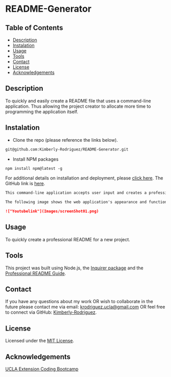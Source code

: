 #  README-Generator

## Table of Contents

* [Description](#description)
* [Instalation](#instalation)
* [Usage](#usage)
* [Tools](#tools)
* [Contact](#contact)
* [License](#license)
* [Acknowledgements](#acknowledgements)


## Description

To quickly and easily create a README file that uses a command-line application. Thus allowing the project creator to allocate more time to programming the application itself. 

## Instalation
* Clone the repo (please reference the links below).
```md 
git@github.com:Kimberly-Rodriguez/README-Generator.git
```

* Install NPM packages
```md 
npm install npm@latest -g
```


For additional details on installation and deployment, please [click here](https://kimberly-rodriguez.github.io/README-Generator/). The GitHub link is [here](https://github.com/Kimberly-Rodriguez/README-Generator).


```md
This command-line application accepts user input and creates a professional README.md with the title of my project and sections entitled Description, Table of Contents, Installation, Usage, License, Contributing, Tests, and Questions.

The following image shows the web application's appearance and functionality:

!["Youtubelink"](Images/screenShot01.png)
````



## Usage

To quickly create a professional README for a new project.


## Tools

This project was built using Node.js, the [Inquirer package](https://www.npmjs.com/package/inquirer) and the [Professional README Guide](https://coding-boot-camp.github.io/full-stack/github/professional-readme-guide).


## Contact

If you have any questions about my work OR wish to collaborate in the future please contact me via email: krodriguez.ucla@gmail.com OR feel free to connect via GitHub: [Kimberly-Rodriguez](https://github.com/Kimberly-Rodriguez).

## License 

Licensed under the [MIT License](LICENSE).

## Acknowledgements
[UCLA Extension Coding Bootcamp](https://bootcamp.uclaextension.edu/coding/)
